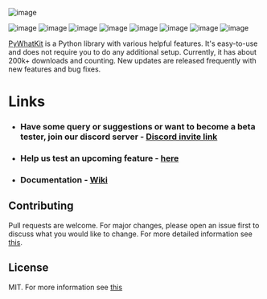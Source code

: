 ![image](https://media.discordapp.net/attachments/842794167134453820/882227960613048350/unknown.png?width=1440&height=420)

![image](https://flat.badgen.net/github/stars/Ankit404butfound/Pywhatkit)
![image](https://flat.badgen.net/github/forks/Ankit404butfound/Pywhatkit)
![image](https://flat.badgen.net/github/open-issues/Ankit404butfound/Pywhatkit)
![image](https://flat.badgen.net/github/open-prs/Ankit404butfound/Pywhatkit)
![image](https://flat.badgen.net/github/commits/Ankit404butfound/Pywhatkit)
![image](https://flat.badgen.net/github/license/Ankit404butfound/Pywhatkit)
![image](https://flat.badgen.net/github/contributors/Ankit404butfound/Pywhatkit)
![image](https://flat.badgen.net/github/release/Ankit404butfound/Pywhatkit)
<!-- ![logo](https://github.com/Ankit404butfound/PyWhatKit/raw/master/Images/logo.png?raw=true) -->

[PyWhatKit](https://pypi.org/project/pywhatkit/) is a Python library with various helpful features. It's easy-to-use and does not require you to do any additional setup. Currently, it has about 200k+ downloads and counting. New updates are released frequently with new features and bug fixes.

# Links

- ### Have some query or suggestions or want to become a beta tester, join our discord server - [Discord invite link](https://discord.gg/62Yf5mushu)

- ### Help us test an upcoming feature - [here](https://pywhatkit.herokuapp.com/remote-kit)

- ### Documentation - [Wiki](https://github.com/Ankit404butfound/PyWhatKit/wiki)

## Contributing

Pull requests are welcome. For major changes, please open an issue first to discuss what you would like to change.
For more detailed information see [this](https://github.com/Ankit404butfound/PyWhatKit/blob/master/CONTRIBUTING.md).

## License

MIT. For more information see [this](https://github.com/Ankit404butfound/PyWhatKit/blob/master/LICENSE)
